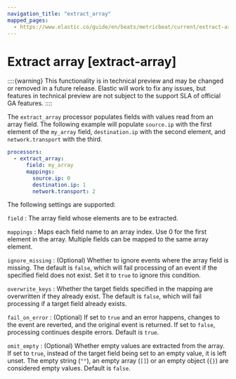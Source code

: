 ```yaml
---
navigation_title: "extract_array"
mapped_pages:
  - https://www.elastic.co/guide/en/beats/metricbeat/current/extract-array.html
---
```


# Extract array [extract-array]


::::{warning}
This functionality is in technical preview and may be changed or removed in a future release. Elastic will work to fix any issues, but features in technical preview are not subject to the support SLA of official GA features.
::::


The `extract_array` processor populates fields with values read from an array field. The following example will populate `source.ip` with the first element of the `my_array` field, `destination.ip` with the second element, and `network.transport` with the third.

```yaml
processors:
  - extract_array:
      field: my_array
      mappings:
        source.ip: 0
        destination.ip: 1
        network.transport: 2
```

The following settings are supported:

`field`
:   The array field whose elements are to be extracted.

`mappings`
:   Maps each field name to an array index. Use 0 for the first element in the array. Multiple fields can be mapped to the same array element.

`ignore_missing`
:   (Optional) Whether to ignore events where the array field is missing. The default is `false`, which will fail processing of an event if the specified field does not exist. Set it to `true` to ignore this condition.

`overwrite_keys`
:   Whether the target fields specified in the mapping are overwritten if they already exist. The default is `false`, which will fail processing if a target field already exists.

`fail_on_error`
:   (Optional) If set to `true` and an error happens, changes to the event are reverted, and the original event is returned. If set to `false`, processing continues despite errors. Default is `true`.

`omit_empty`
:   (Optional) Whether empty values are extracted from the array. If set to `true`, instead of the target field being set to an empty value, it is left unset. The empty string (`""`), an empty array (`[]`) or an empty object (`{}`) are considered empty values. Default is `false`.

